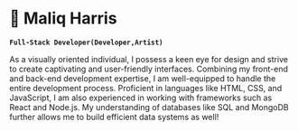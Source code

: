 #  🤖  Maliq Harris 

**`Full-Stack Developer(Developer,Artist)`**

As a visually oriented individual, I possess a keen eye for design and strive to create captivating and user-friendly interfaces. Combining my front-end and back-end development expertise, I am well-equipped to handle the entire development process. Proficient in languages like HTML, CSS, and JavaScript, I am also experienced in working with frameworks such as React and Node.js. My understanding of databases like SQL and MongoDB further allows me to build efficient data systems as well!
